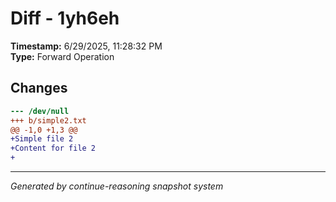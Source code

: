 # Diff - 1yh6eh

**Timestamp:** 6/29/2025, 11:28:32 PM  
**Type:** Forward Operation

## Changes

```diff
--- /dev/null
+++ b/simple2.txt
@@ -1,0 +1,3 @@
+Simple file 2
+Content for file 2
+
```

---
*Generated by continue-reasoning snapshot system*
